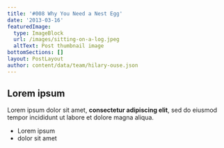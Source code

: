```yaml
---
title: '#008 Why You Need a Nest Egg'
date: '2013-03-16'
featuredImage:
  type: ImageBlock
  url: /images/sitting-on-a-log.jpeg
  altText: Post thumbnail image
bottomSections: []
layout: PostLayout
author: content/data/team/hilary-ouse.json
---
```

## Lorem ipsum

Lorem ipsum dolor sit amet, **consectetur adipiscing elit**, sed do eiusmod tempor incididunt ut labore et dolore magna aliqua.

- Lorem ipsum
- dolor sit amet